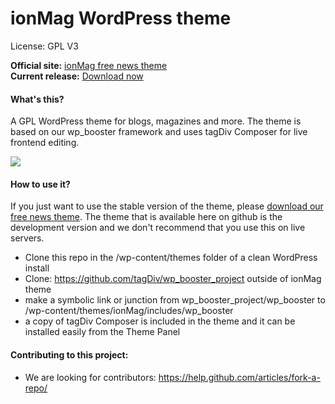 # ionMag WordPress theme

License: GPL V3

**Official site:** [ionMag free news theme](https://www.wpion.com/free-news-theme/)<br>
**Current release:** [Download now](https://www.wpion.com/download-free-news-theme/) 

#### What's this?
A GPL WordPress theme for blogs, magazines and more. The theme is based on our wp_booster framework and uses tagDiv Composer for live frontend editing.

<img src="https://raw.githubusercontent.com/tagDiv/ionMag/master/github-site/tagDiv-composer-small.gif">


#### How to use it?
If you just want to use the stable version of the theme, please [download our free news theme](https://www.wpion.com/free-news-theme/). The theme that is available here on github is the development version and we don't recommend that you use this on live servers.
- Clone this repo in the /wp-content/themes folder of a clean WordPress install
- Clone: https://github.com/tagDiv/wp_booster_project outside of ionMag theme
- make a symbolic link or junction from wp_booster_project/wp_booster to /wp-content/themes/ionMag/includes/wp_booster
- a copy of tagDiv Composer is included in the theme and it can be installed easily from the Theme Panel

#### Contributing to this project:
- We are looking for contributors: https://help.github.com/articles/fork-a-repo/